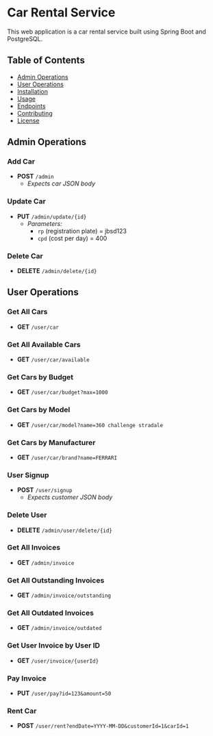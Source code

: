 # Car Rental Service

This web application is a car rental service built using Spring Boot and PostgreSQL.

## Table of Contents
- [Admin Operations](#admin-operations)
- [User Operations](#user-operations)
- [Installation](#installation)
- [Usage](#usage)
- [Endpoints](#endpoints)
- [Contributing](#contributing)
- [License](#license)

## Admin Operations

### Add Car
- **POST** `/admin`
  - *Expects car JSON body*

### Update Car
- **PUT** `/admin/update/{id}`
  - *Parameters:* 
    - `rp` (registration plate) = jbsd123
    - `cpd` (cost per day) = 400

### Delete Car
- **DELETE** `/admin/delete/{id}`

## User Operations

### Get All Cars
- **GET** `/user/car`

### Get All Available Cars
- **GET** `/user/car/available`

### Get Cars by Budget
- **GET** `/user/car/budget?max=1000`

### Get Cars by Model
- **GET** `/user/car/model?name=360 challenge stradale`

### Get Cars by Manufacturer
- **GET** `/user/car/brand?name=FERRARI`

### User Signup
- **POST** `/user/signup`
  - *Expects customer JSON body*

### Delete User
- **DELETE** `/admin/user/delete/{id}`

### Get All Invoices
- **GET** `/admin/invoice`

### Get All Outstanding Invoices
- **GET** `/admin/invoice/outstanding`

### Get All Outdated Invoices
- **GET** `/admin/invoice/outdated`

### Get User Invoice by User ID
- **GET** `/user/invoice/{userId}`

### Pay Invoice
- **PUT** `/user/pay?id=123&amount=50`

### Rent Car
- **POST** `/user/rent?endDate=YYYY-MM-DD&customerId=1&carId=1`

